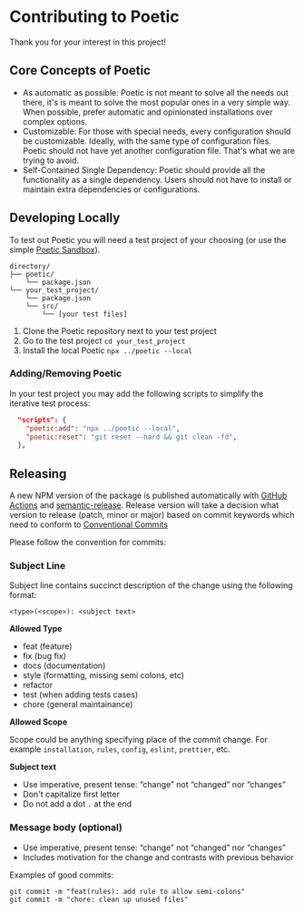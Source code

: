 # Contributing to Poetic

Thank you for your interest in this project!

## Core Concepts of Poetic

- As automatic as possible: Poetic is not meant to solve all the needs out there, it's is meant to solve the most popular ones in a very simple way. When possible, prefer automatic and opinionated installations over complex options.
- Customizable: For those with special needs, every configuration should be customizable. Ideally, with the same type of configuration files. Poetic should not have yet another configuration file. That's what we are trying to avoid.
- Self-Contained Single Dependency: Poetic should provide all the functionality as a single dependency. Users should not have to install or maintain extra dependencies or configurations.

## Developing Locally

To test out Poetic you will need a test project of your choosing (or use the simple [Poetic Sandbox](https://github.com/arianacosta/poetic-sandbox)).

```shell
directory/
├── poetic/
    └── package.json
└── your_test_project/
    └── package.json
    └── src/
        └── [your test files]
```

1. Clone the Poetic repository next to your test project
2. Go to the test project `cd your_test_project`
3. Install the local Poetic `npx ../poetic --local`

### Adding/Removing Poetic

In your test project you may add the following scripts to simplify the iterative test process:

```json
  "scripts": {
    "poetic:add": "npx ../poetic --local",
    "poetic:reset": "git reset --hard && git clean -fd",
  },
```

## Releasing

A new NPM version of the package is published  automatically with [GitHub Actions](https://github.com/features/actions) and [semantic-release](https://github.com/semantic-release/semantic-release). Release version will take a decision what version to release (patch, minor or major) based on commit keywords which need to conform to [Conventional Commits](https://www.conventionalcommits.org/en/v1.0.0-beta.2/)

Please follow the convention for commits:

### Subject Line

Subject line contains succinct description of the change using the following format:

```
<type>(<scope>): <subject text>
```

**Allowed Type**

- feat (feature)
- fix (bug fix)
- docs (documentation)
- style (formatting, missing semi colons, etc)
- refactor
- test (when adding tests cases)
- chore (general maintainance)

**Allowed Scope**

Scope could be anything specifying place of the commit change. For example `installation`, `rules`, `config`, `eslint`, `prettier`, etc.

**Subject text**

- Use imperative, present tense: “change” not “changed” nor “changes”
- Don't capitalize first letter
- Do not add a dot `.` at the end

### Message body (optional)

- Use imperative, present tense: “change” not “changed” nor “changes”
- Includes motivation for the change and contrasts with previous behavior

Examples of good commits:

```shell
git commit -m "feat(rules): add rule to allow semi-colons"
git commit -m "chore: clean up unused files"
```


